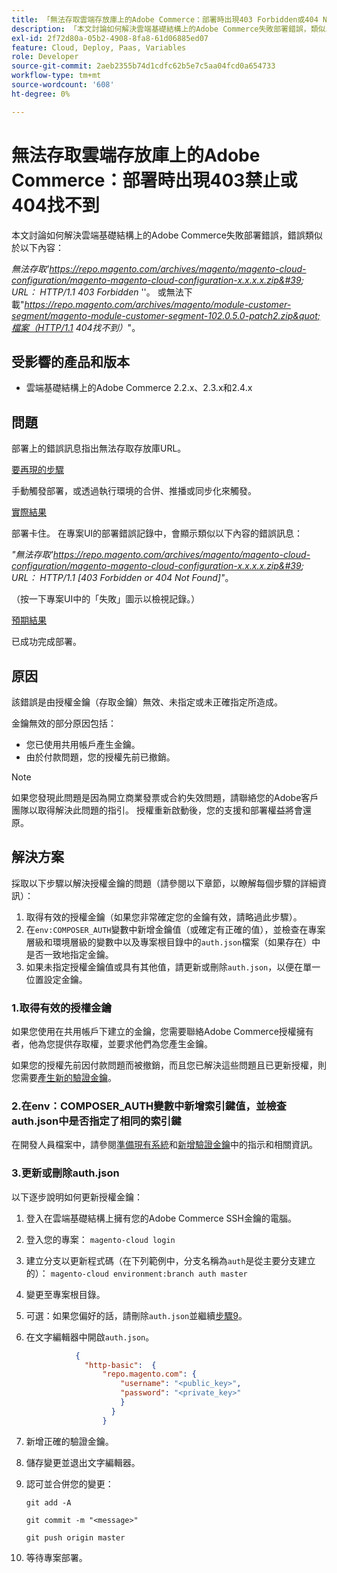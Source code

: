 ```yaml
---
title: 「無法存取雲端存放庫上的Adobe Commerce：部署時出現403 Forbidden或404 Not Found錯誤」
description: 「本文討論如何解決雲端基礎結構上的Adobe Commerce失敗部署錯誤，類似以下內容：」
exl-id: 2f72d80a-05b2-4908-8fa8-61d06885ed07
feature: Cloud, Deploy, Paas, Variables
role: Developer
source-git-commit: 2aeb2355b74d1cdfc62b5e7c5aa04fcd0a654733
workflow-type: tm+mt
source-wordcount: '608'
ht-degree: 0%

---
```


# 無法存取雲端存放庫上的Adobe Commerce：部署時出現403禁止或404找不到

本文討論如何解決雲端基礎結構上的Adobe Commerce失敗部署錯誤，錯誤類似於以下內容：

*無法存取&#39;https://repo.magento.com/archives/magento/magento-cloud-configuration/magento-magento-cloud-configuration-x.x.x.x.zip&#39; URL： HTTP/1.1 403 Forbidden* &#39;&#39;。 或無法下載&quot;*https://repo.magento.com/archives/magento/module-customer-segment/magento-module-customer-segment-102.0.5.0-patch2.zip&quot;檔案（HTTP/1.1 404找不到）*&quot;。

## 受影響的產品和版本

* 雲端基礎結構上的Adobe Commerce 2.2.x、2.3.x和2.4.x

## 問題

部署上的錯誤訊息指出無法存取存放庫URL。

<u>要再現的步驟</u>

手動觸發部署，或透過執行環境的合併、推播或同步化來觸發。

<u>實際結果</u>

部署卡住。 在專案UI的部署錯誤記錄中，會顯示類似以下內容的錯誤訊息：

*&quot;無法存取&#39;https://repo.magento.com/archives/magento/magento-cloud-configuration/magento-magento-cloud-configuration-x.x.x.x.zip&#39; URL： HTTP/1.1 \[403 Forbidden or 404 Not Found\]&quot;*。

（按一下專案UI中的「失敗」圖示以檢視記錄。）

<u>預期結果</u>

已成功完成部署。

## 原因

該錯誤是由授權金鑰（存取金鑰）無效、未指定或未正確指定所造成。

金鑰無效的部分原因包括：

* 您已使用共用帳戶產生金鑰。
* 由於付款問題，您的授權先前已撤銷。

>[!NOTE]
>
>如果您發現此問題是因為開立商業發票或合約失效問題，請聯絡您的Adobe客戶團隊以取得解決此問題的指引。 授權重新啟動後，您的支援和部署權益將會還原。

## 解決方案

採取以下步驟以解決授權金鑰的問題（請參閱以下章節，以瞭解每個步驟的詳細資訊）：

1. 取得有效的授權金鑰（如果您非常確定您的金鑰有效，請略過此步驟）。
1. 在`env:COMPOSER_AUTH`變數中新增金鑰值（或確定有正確的值），並檢查在專案層級和環境層級的變數中以及專案根目錄中的`auth.json`檔案（如果存在）中是否一致地指定金鑰。
1. 如果未指定授權金鑰值或具有其他值，請更新或刪除`auth.json`，以便在單一位置設定金鑰。

### 1.取得有效的授權金鑰

如果您使用在共用帳戶下建立的金鑰，您需要聯絡Adobe Commerce授權擁有者，他為您提供存取權，並要求他們為您產生金鑰。

如果您的授權先前因付款問題而被撤銷，而且您已解決這些問題且已更新授權，則您需要[產生新的驗證金鑰](https://experienceleague.adobe.com/docs/commerce-operations/installation-guide/prerequisites/authentication-keys.html?lang=zh-Hant)。

### 2.在env：COMPOSER\_AUTH變數中新增索引鍵值，並檢查auth.json中是否指定了相同的索引鍵

在開發人員檔案中，請參閱[準備現有系統](https://experienceleague.adobe.com/zh-hant/docs/commerce-cloud-service/user-guide/project/overview)和[新增驗證金鑰](https://experienceleague.adobe.com/zh-hant/docs/commerce-cloud-service/user-guide/project/overview)中的指示和相關資訊。

### 3.更新或刪除auth.json

以下逐步說明如何更新授權金鑰：

1. 登入在雲端基礎結構上擁有您的Adobe Commerce SSH金鑰的電腦。
1. 登入您的專案： `magento-cloud login`
1. 建立分支以更新程式碼（在下列範例中，分支名稱為`auth`是從主要分支建立的）：     `magento-cloud environment:branch auth master`
1. 變更至專案根目錄。
1. 可選：如果您偏好的話，請刪除`auth.json`並繼續[步驟9](#step9)。
1. 在文字編輯器中開啟`auth.json`。

   ```json
              {
                "http-basic":  {
                    "repo.magento.com": {
                        "username": "<public_key>",
                        "password": "<private_key>"
                        }
                      }
                    }
   ```

1. 新增正確的驗證金鑰。
1. 儲存變更並退出文字編輯器。
1. 認可並合併您的變更：

   `git add -A`

   `git commit -m "<message>"`

   `git push origin master`
1. 等待專案部署。
